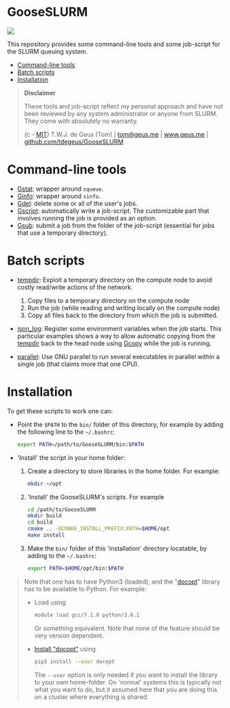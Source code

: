 # GooseSLURM

[![](https://img.shields.io/badge/license-MIT-brightgreen.svg)](LICENSE)

This repository provides some command-line tools and some job-script for the SLURM queuing system.

<!-- MarkdownTOC -->

- [Command-line tools](#command-line-tools)
- [Batch scripts](#batch-scripts)
- [Installation](#installation)

<!-- /MarkdownTOC -->

> **Disclaimer**
> 
> These tools and job-script reflect my personal approach and have not been reviewed by any system administrator or anyone from SLURM. They come with absolutely no warranty.
> 
>   (c - [MIT](LICENSE)) T.W.J. de Geus (Tom) | tom@geus.me | www.geus.me | [github.com/tdegeus/GooseSLURM](https://github.com/tdegeus/GooseSLURM)

# Command-line tools

* [Gstat](bin/Gstat): wrapper around `squeue`.
* [Ginfo](bin/Ginfo): wrapper around `sinfo`.
* [Gdel](bin/Gdel): delete some or all of the user's jobs.
* [Gscript](bin/Gscript): automatically write a job-script. The customizable part that involves running the job is provided as an option.
* [Gsub](bin/Gsub): submit a job from the folder of the job-script (essential for jobs that use a temporary directory).

# Batch scripts

* [tempdir](examples/tempdir): Exploit a temporary directory on the compute node to avoid costly read/write actions of the network.

    1.   Copy files to a temporary directory on the compute node
    2.   Run the job (while reading and writing locally on the compute node)
    3.   Copy all files back to the directory from which the job is submitted.

* [json_log](examples/json_log): Register some environment variables when the job starts. This particular examples shows a way to allow automatic copying from the [tempdir](examples/tempdir) back to the head node using [Gcopy](bin/Gcopy) while the job is running.

* [parallel](examples/parallel): Use GNU parallel to run several executables in parallel within a single job (that claims more that one CPU).

# Installation

To get these scripts to work one can:

-   Point the `$PATH` to the `bin/` folder of this directory, for example by adding the following line to the `~/.bashrc`:
  
    ```bash
    export PATH=/path/to/GooseSLURM/bin:$PATH
    ```
-   'Install' the script in your home folder:
  
    1.  Create a directory to store libraries in the home folder. For example:
  
        ```bash
        mkdir ~/opt
        ```

    2.  'Install' the GooseSLURM's scripts. For example
  
        ```bash
        cd /path/to/GooseSLURM
        mkdir build
        cd build
        cmake .. -DCMAKE_INSTALL_PREFIX:PATH=$HOME/opt
        make install
        ```
     
    3.  Make the `bin/` folder of this 'installation' directory locatable, by adding to the `~/.bashrc`:
 
        ```bash
        export PATH=$HOME/opt/bin:$PATH
        ```

> Note that one has to have Python3 (loaded), and the "[docopt](http://docopt.org)" library has to be available to Python. For example:
> 
> *   Load using
>  
>      ```bash
>      module load gcc/7.1.0 python/3.6.1
>      ```
>
>      Or something equivalent. Note that none of the feature should be very version dependent.
>      
> *    [Install "docopt"](https://pypi.python.org/pypi/docopt/) using
> 
>      ```bash
>      pip3 install --user docopt
>      ```
>
>      The `--user` option is only needed if you want to install the library to your own home-folder. On 'normal' systems this is typically not what you want to do, but it assumed here that you are doing this on a cluster where everything is shared.

